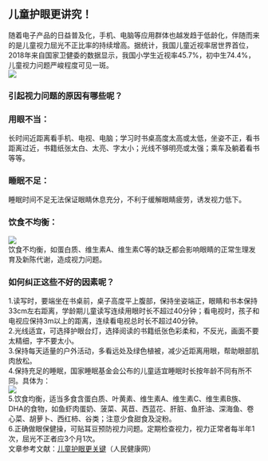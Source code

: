 ## 儿童护眼更讲究！  
随着电子产品的日益普及化，手机、电脑等应用群体也越发趋于低龄化，伴随而来的是儿童视力屈光不正比率的持续增高。据统计，我国儿童近视率居世界首位，2018年来自国家卫健委的数据显示，我国小学生近视率45.7%，初中生74.4%，儿童视力问题严峻程度可见一斑。  
![](http://cdncms.v-keep.cn/wp-content/uploads/2019/10/timg67-1024x569.jpg)  
### 引起视力问题的原因有哪些呢？  
### 用眼不当：  
长时间近距离看手机、电视、电脑；学习时书桌高度太高或太低，坐姿不正，看书距离过近，书籍纸张太白、太亮、字太小；光线不够明亮或太强；乘车及躺着看书等等。  
### 睡眠不足：  
睡眠时间不足无法保证眼睛休息充分，不利于缓解眼睛疲劳，诱发视力低下。  
### 饮食不均衡：  
![](http://cdncms.v-keep.cn/wp-content/uploads/2019/10/u19301871931572651347fm26gp0.jpg)  
饮食不均衡，如蛋白质、维生素A、维生素C等的缺乏都会影响眼睛的正常生理发育及新陈代谢，造成视力问题。  
### 如何纠正这些不好的因素呢？  
1.读写时，要端坐在书桌前，桌子高度平上腹部，保持坐姿端正，眼睛和书本保持33cm左右距离，学龄期儿童读写连续用眼时长不超过40分钟；看电视时，孩子和电视应保持3m以上的距离，连续看电视总时长不超过40分钟。  
2.光线适宜，可选择护眼台灯，选择阅读的书籍纸张色彩柔和，不反光，画面不要太精细，字不要太小。  
3.保持每天适量的户外活动，多看远处及绿色植被，减少近距离用眼，帮助眼部肌肉放松。  
4.保持充足的睡眠，国家睡眠基金会公布的儿童适宜睡眠时长按年龄不同有所不同。具体为：  
![](http://cdncms.v-keep.cn/wp-content/uploads/2019/10/timg70.jpg)  
5.饮食均衡，适当多食含蛋白质、叶黄素、维生素A、维生素C、维生素B族、DHA的食物，如鱼虾肉蛋奶、菠菜、莴苣、西蓝花、肝脏、鱼肝油、深海鱼、卷心菜、胡萝卜、西红柿、谷类；注意少食甜食及淀粉。  
6.正确做眼保健操，可贴耳豆预防视力问题。定期检查视力，视力正常者每半年1次，屈光不正者应3个月1次。  
文章参考文献：<a href="http://health.people.com.cn/n1/2019/0905/c14739-31337692.html">儿童护眼更关键</a>（人民健康网）  
